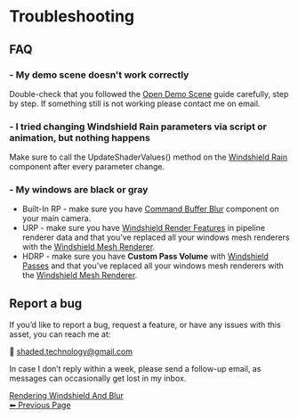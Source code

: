 # Troubleshooting

## FAQ
### - My demo scene doesn't work correctly
Double-check that you followed the [Open Demo Scene](/OpenDemoScene) guide carefully, step by step. If something still is not working please contact me on email.
### - I tried changing Windshield Rain parameters via script or animation, but nothing happens
Make sure to call the UpdateShaderValues() method on the [Windshield Rain](/WindshieldRain) component after every parameter change.
### - My windows are black or gray
- Built-In RP - make sure you have [Command Buffer Blur](/RenderingWindshieldAndBlur#built-in-command-buffer-blur) component on your main camera.
- URP - make sure you have [Windshield Render Features](/RenderingWindshieldAndBlur#urp-renderer-features) in pipeline renderer data and that you've replaced all your windows mesh renderers with the [Windshield Mesh Renderer](/WindshieldMeshRenderer).
- HDRP - make sure you have **Custom Pass Volume** with [Windshield Passes](/RenderingWindshieldAndBlur#hdrp-custom-pass-volume) and that you've replaced all your windows mesh renderers with the [Windshield Mesh Renderer](/WindshieldMeshRenderer).

## Report a bug
If you’d like to report a bug, request a feature, or have any issues with this asset, you can reach me at:

📧 shaded.technology@gmail.com

In case I don’t reply within a week, please send a follow-up email, as messages can occasionally get lost in my inbox.


<div class="page-nav">
  <a href="#/RenderingWindshieldAndBlur" class="prev">
    <div class="title">Rendering Windshield And Blur</div>
    <div class="subtitle">⬅ Previous Page</div>
  </a>
</div>
